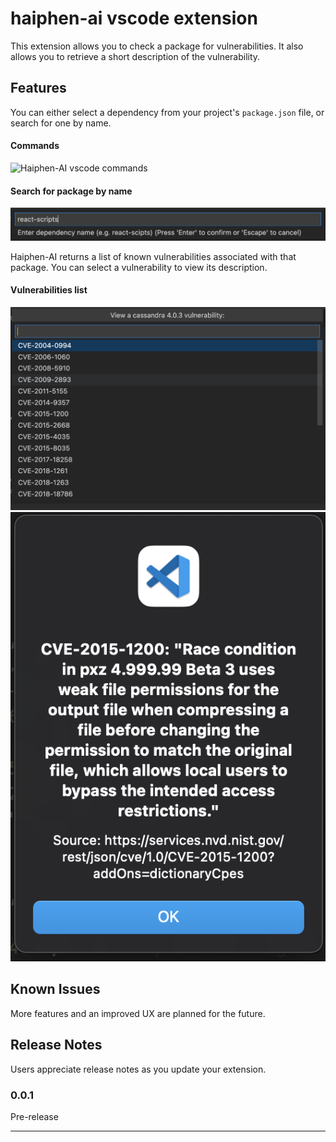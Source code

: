 # haiphen-ai vscode extension

This extension allows you to check a package for vulnerabilities. It also allows you to retrieve a short description of the vulnerability. 

## Features

You can either select a dependency from your project's `package.json` file, or search for one by name.

#### Commands
<img alt="Haiphen-AI vscode commands" width="1000" src="./readme-imgs/ha-commands.png" />

#### Search for package by name
![Haiphen-AI search dependency](./images/ha-search-dep.png)

Haiphen-AI returns a list of known vulnerabilities associated with that package. You can select a vulnerability to view its description. 
#### Vulnerabilities list
![Haiphen-AI select vulnerability](./images/ha-select-vul.png)
<img alt="NVD CVE detail" width="800" src="./images/ha-vul-detail.png" />

## Known Issues

More features and an improved UX are planned for the future.

## Release Notes

Users appreciate release notes as you update your extension.

### 0.0.1

Pre-release

---

